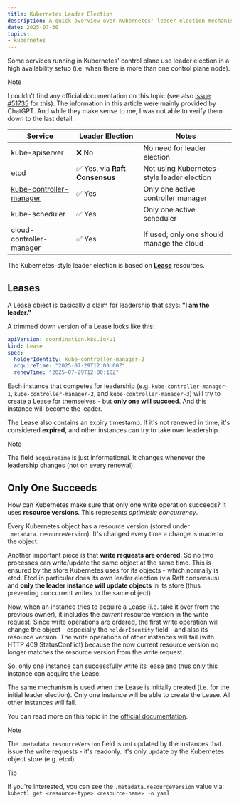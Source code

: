 ```yaml
---
title: Kubernetes Leader Election
description: A quick overview over Kubernetes' leader election mechanism
date: 2025-07-30
topics:
- kubernetes
---
```


Some services running in Kubernetes' control plane use leader election in a high availability setup (i.e. when there is more than one control plane node).

> [!NOTE]
> I couldn't find any official documentation on this topic (see also [issue #51735](https://github.com/kubernetes/website/issues/51735) for this). The information in this article were mainly provided by ChatGPT. And while they make sense to me, I was not able to verify them down to the last detail.

| Service                                               | Leader Election                | Notes
| ----------------------------------------------------- | ------------------------------ | -----------------------------------
| kube-apiserver                                        | ❌ No                          | No need for leader election
| etcd                                                  | ✅ Yes, via **Raft Consensus** | Not using Kubernetes-style leader election
| [kube-controller-manager](kube-controller-manager.md) | ✅ Yes                         | Only one active controller manager
| kube-scheduler                                        | ✅ Yes                         | Only one active scheduler
| cloud-controller-manager                              | ✅ Yes                         | If used; only one should manage the cloud

The Kubernetes-style leader election is based on [**Lease**](https://kubernetes.io/docs/concepts/architecture/leases/) resources.

## Leases

A Lease object is basically a claim for leadership that says: **"I am the leader."**

A trimmed down version of a Lease looks like this:

```yaml
apiVersion: coordination.k8s.io/v1
kind: Lease
spec:
  holderIdentity: kube-controller-manager-2
  acquireTime: "2025-07-29T12:00:00Z"
  renewTime: "2025-07-29T12:00:10Z"
```

Each instance that competes for leadership (e.g. `kube-controller-manager-1`, `kube-controller-manager-2`, and `kube-controller-manager-3`) will try to create a Lease for themselves - but **only one will succeed**. And this instance will become the leader.

The Lease also contains an expiry timestamp. If it's not renewed in time, it's considered **expired**, and other instances can try to take over leadership.

> [!NOTE]
> The field `acquireTime` is just informational. It changes whenever the leadership changes (not on every renewal).

## Only One Succeeds

How can Kubernetes make sure that only one write operation succeeds? It uses **resource versions**. This represents *optimistic concurrency*.

Every Kubernetes object has a resource version (stored under `.metadata.resourceVersion`). It's changed every time a change is made to the object.

Another important piece is that **write requests are ordered**. So no two processes can write/update the same object at the same time. This is ensured by the store Kubernetes uses for its objects - which normally is etcd. Etcd in particular does its own leader election (via Raft consensus) and **only the leader instance will update objects** in its store (thus preventing concurrent writes to the same object).

Now, when an instance tries to acquire a Lease (i.e. take it over from the previous owner), it includes the *current* resource version in the write request. Since write operations are ordered, the first write operation will change the object - especially the `holderIdentity` field - and also its resource version. The write operations of other instances will fail (with HTTP 409 StatusConflict) because the now current resource version no longer matches the resource version from the write request.

So, only one instance can successfully write its lease and thus only this instance can acquire the Lease.

The same mechanism is used when the Lease is initially created (i.e. for the initial leader election). Only one instance will be able to create the Lease. All other instances will fail.

You can read more on this topic in the [official documentation](https://github.com/kubernetes/community/blob/master/contributors/devel/sig-architecture/api-conventions.md#concurrency-control-and-consistency).

> [!NOTE]
> The `.metadata.resourceVersion` field is *not* updated by the instances that issue the write requests - it's readonly. It's only update by the Kubernetes object store (e.g. etcd).

> [!TIP]
> If you're interested, you can see the `.metadata.resourceVersion` value via: `kubectl get <resource-type> <resource-name> -o yaml`

